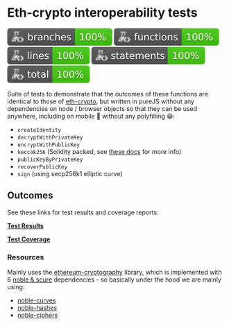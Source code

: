 # Eth-crypto interoperability tests

![Branches](./badges/coverage-branches.svg)
![Functions](./badges/coverage-functions.svg)
![Lines](./badges/coverage-lines.svg)
![Statements](./badges/coverage-statements.svg)
![Coverage total](./badges/coverage-total.svg)

Suite of tests to demonstrate that the outcomes of these functions are identical to those of [eth-crypto](https://github.com/pubkey/eth-crypto), but written in pureJS without any dependencies on node / browser objects so that they can be used anywhere, including on mobile 📱 without any polyfilling 😁:

 - `createIdentity`
 - `decryptWithPrivateKey`
 - `encryptWithPublicKey`
 - `keccak256` (Solidity packed, see [these docs](https://docs.soliditylang.org/en/v0.8.14/abi-spec.html#non-standard-packed-mode) for more info)
 - `publicKeyByPrivateKey`
 - `recoverPublicKey`
 - `sign` (using secp256k1 elliptic curve)

## Outcomes

See these links for test results and coverage reports:

[**Test Results**](https://jamielivi.github.io/eth-crypto-tests/results/index.html)

[**Test Coverage**](https://jamielivi.github.io/eth-crypto-tests/lcov-report/index.html)

### Resources

Mainly uses the [ethereum-cryptography](https://github.com/ethereum/js-ethereum-cryptography) library, which is implemented with 6 [noble & scure](https://paulmillr.com/noble/) dependencies - so basically under the hood we are mainly using:

 - [noble-curves](https://github.com/paulmillr/noble-curves)
 - [noble-hashes](https://github.com/paulmillr/noble-hashes)
 - [noble-ciphers](https://github.com/paulmillr/noble-ciphers)



